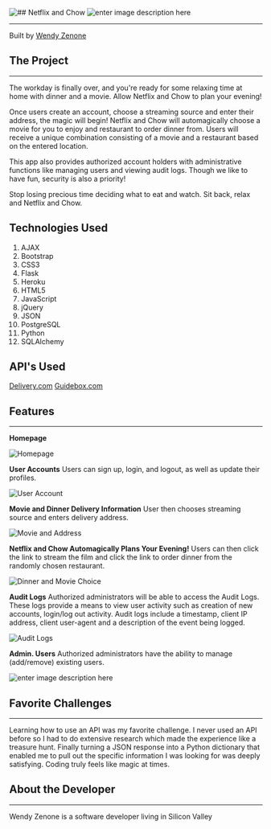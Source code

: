 ![## **Netflix and Chow**](https://lh3.googleusercontent.com/-GWWHJjynRtI/Vl0ohRWBk1I/AAAAAAAACv4/r5aMVk-T_0o/s0/Netflix_and_Chow_logo.png "Netflix_and_Chow_logo.png")
![enter image description here](https://lh3.googleusercontent.com/-ATfDncGpru8/Vl0Zbl9slRI/AAAAAAAACuM/bNj-oayC5eA/s0/rsz_cats_eating.png)


----------
Built by [Wendy Zenone](http://www.linkedin.com/in/wendyzenone)

## **The Project** ##
---------------

The workday is finally over, and you're ready for some relaxing time at home with dinner and a movie. Allow Netflix and Chow to plan your evening! 

Once users create an account, choose a streaming source and enter their address, the magic will begin! Netflix and Chow will automagically choose a movie for you to enjoy and restaurant to order dinner from. Users will receive a unique combination consisting of a movie and a restaurant based on the entered location. 

This app also provides authorized account holders with administrative functions like managing users and viewing audit logs. Though we like to have fun, security is also a priority!  

Stop losing precious time deciding what to eat and watch. Sit back, relax and Netflix and Chow.

## **Technologies Used** ##
 1. AJAX
 2. Bootstrap
 3. CSS3
 4. Flask
 5. Heroku
 6. HTML5
 7. JavaScript
 8. jQuery
 9. JSON
 10. PostgreSQL
 11. Python
 12.  SQLAlchemy 
 
## **API's Used** ##

[Delivery.com](https://developers.delivery.com/)
[Guidebox.com](https://api.guidebox.com/)

## **Features** ##


----------

**Homepage**

![Homepage](https://lh3.googleusercontent.com/-WriC46XW-Ng/Vl0XeqnEqCI/AAAAAAAACts/4a2hxMLGTjo/s0/Screen+Shot+2015-11-30+at+7.18.11+PM.png "Homepage.png")

**User Accounts**
Users can sign up, login, and logout, as well as update their profiles.

![User Account](https://lh3.googleusercontent.com/-j2-0dOyP_h0/Vl0YKn5ipkI/AAAAAAAACt4/e8Fqo1kQqw8/s0/Screen+Shot+2015-11-30+at+7.45.50+PM.png "User Account.png")

**Movie and Dinner Delivery Information**
User then chooses streaming source and enters delivery address.

![Movie and Address](https://lh3.googleusercontent.com/-e65y_OxddfM/Vl0aQZHMS0I/AAAAAAAACuY/EqXxIK-ooPk/s0/Screen+Shot+2015-11-30+at+7.50.35+PM.png "Movie and Address")

**Netflix and Chow Automagically Plans Your Evening!** 
Users can then click the link to stream the film and click the link to order dinner from the randomly chosen restaurant.

![Dinner and Movie Choice](https://lh3.googleusercontent.com/-I9MkvLNLQqQ/Vl0a4fLrnyI/AAAAAAAACuo/0t0ZxtI1diA/s0/Screen+Shot+2015-11-30+at+7.56.44+PM.png "Screen Shot 2015-11-30 at 7.56.44 PM.png")

**Audit Logs**
Authorized administrators will be able to access the Audit Logs. These logs provide a means to view user activity such as creation of new accounts, login/log out activity. Audit logs include a timestamp, client IP address, client user-agent and a description of the event being logged. 

![Audit Logs](https://lh3.googleusercontent.com/-5N2r3u96OWo/Vl0g3yQAPJI/AAAAAAAACvQ/fX0gnS_u2yw/s0/Screen+Shot+2015-11-30+at+8.19.20+PM.png "Audit Logs")

**Admin. Users**
Authorized administrators have the ability to manage (add/remove) existing users.

![enter image description here](https://lh3.googleusercontent.com/-40TXhLiur9M/Vl0jO3cT_5I/AAAAAAAACvg/W58zPPQ8L-4/s0/Screen+Shot+2015-11-30+at+8.25.35+PM.png "Admin Users") 

## **Favorite Challenges** ##


----------


Learning how to use an API was my favorite challenge. I never used an API before so I had to do extensive research which made the experience like a treasure hunt. Finally turning a JSON response into a Python dictionary that enabled me to pull out the specific information I was looking for was deeply satisfying. Coding truly feels like magic at times.

## **About the Developer** ##


----------
Wendy Zenone is a software developer living in Silicon Valley

